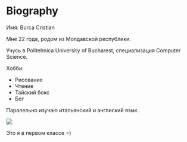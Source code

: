 # Biography

Имя: Burca Cristian

Мне 22 года, родом из Молдавской республики.

Учусь в Politehnica University of Bucharest, специализация Computer Science.

Хобби:
- Рисование
- Чтение
- Тайский бокс
- Бег

Паралельно изучаю итальянский и англиский язык.

![](favorite-name/../myphoto.jpg)

Это я в первом классе =)
